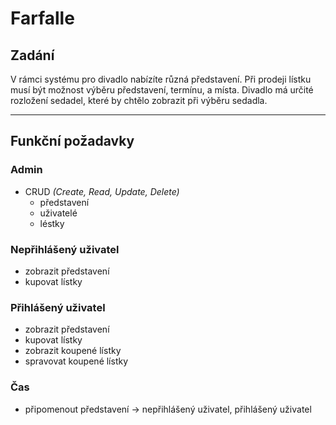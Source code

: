 # Farfalle

## Zadání
V rámci systému pro divadlo nabízíte různá představení. Při prodeji lístku musí být možnost výběru představení, termínu, a místa. Divadlo má určité rozložení sedadel, které by chtělo zobrazit při výběru sedadla.

---

## Funkční požadavky

### Admin
* CRUD _(Create, Read, Update, Delete)_
    * představení
    * uživatelé
    * léstky

### Nepřihlášený uživatel
* zobrazit představení
* kupovat lístky

### Přihlášený uživatel
* zobrazit představení
* kupovat lístky
* zobrazit koupené lístky
* spravovat koupené lístky

### Čas
* připomenout představení → nepřihlášený uživatel, přihlášený uživatel
